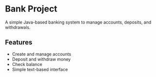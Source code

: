 # Bank Project
A simple Java-based banking system to manage accounts, deposits, and withdrawals.

## Features
- Create and manage accounts
- Deposit and withdraw money
- Check balance
- Simple text-based interface

